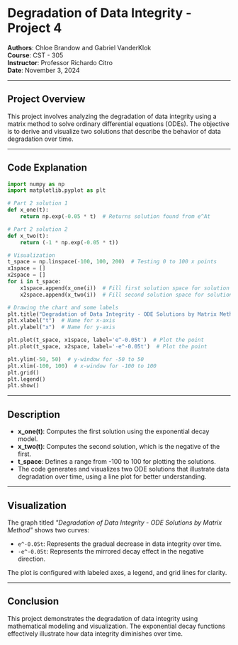 
# Degradation of Data Integrity - Project 4

**Authors**: Chloe Brandow and Gabriel VanderKlok  
**Course**: CST - 305  
**Instructor**: Professor Richardo Citro  
**Date**: November 3, 2024  

---

## Project Overview

This project involves analyzing the degradation of data integrity using a matrix method to solve ordinary differential equations (ODEs). The objective is to derive and visualize two solutions that describe the behavior of data degradation over time.

---

## Code Explanation

```python
import numpy as np
import matplotlib.pyplot as plt

# Part 2 solution 1
def x_one(t):
    return np.exp(-0.05 * t)  # Returns solution found from e^At

# Part 2 solution 2
def x_two(t):
    return (-1 * np.exp(-0.05 * t))

# Visualization
t_space = np.linspace(-100, 100, 200)  # Testing 0 to 100 x points
x1space = []
x2space = []
for i in t_space:
    x1space.append(x_one(i))  # Fill first solution space for solution 1
    x2space.append(x_two(i))  # Fill second solution space for solution 2

# Drawing the chart and some labels
plt.title("Degradation of Data Integrity - ODE Solutions by Matrix Method")
plt.xlabel("t")  # Name for x-axis
plt.ylabel("x")  # Name for y-axis

plt.plot(t_space, x1space, label='e^-0.05t')  # Plot the point
plt.plot(t_space, x2space, label='-e^-0.05t')  # Plot the point

plt.ylim(-50, 50)  # y-window for -50 to 50
plt.xlim(-100, 100)  # x-window for -100 to 100
plt.grid()
plt.legend()
plt.show()
```

---

## Description

- **x_one(t)**: Computes the first solution using the exponential decay model.
- **x_two(t)**: Computes the second solution, which is the negative of the first.
- **t_space**: Defines a range from -100 to 100 for plotting the solutions.
- The code generates and visualizes two ODE solutions that illustrate data degradation over time, using a line plot for better understanding.

---

## Visualization

The graph titled *"Degradation of Data Integrity - ODE Solutions by Matrix Method"* shows two curves:
- `e^-0.05t`: Represents the gradual decrease in data integrity over time.
- `-e^-0.05t`: Represents the mirrored decay effect in the negative direction.

The plot is configured with labeled axes, a legend, and grid lines for clarity.

---

## Conclusion

This project demonstrates the degradation of data integrity using mathematical modeling and visualization. The exponential decay functions effectively illustrate how data integrity diminishes over time.
